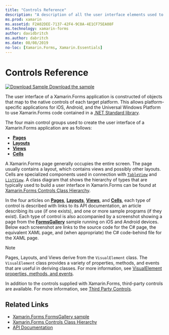 ```yaml
---
title: "Controls Reference"
description: "A description of all the user interface elements used to construct a Xamarin.Forms application. This article lists the control groups that make up the user interface of a Xamarin.Forms application."
ms.prod: xamarin
ms.assetid: F2A02DEE-7137-42F4-9C0A-4E1CF75EA08F
ms.technology: xamarin-forms
author: davidbritch
ms.author: dabritch
ms.date: 08/08/2019
no-loc: [Xamarin.Forms, Xamarin.Essentials]
---
```


# Controls Reference

[![Download Sample](~/media/shared/download.png) Download the sample](https://docs.microsoft.com/samples/xamarin/xamarin-forms-samples/formsgallery/)

The user interface of a Xamarin.Forms application is constructed of objects that map to the native controls of each target platform. This allows platform-specific applications for iOS, Android, and the Universal Windows Platform to use Xamarin.Forms code contained in a [.NET Standard library](~/cross-platform/app-fundamentals/net-standard.md).

The four main control groups used to create the user interface of a Xamarin.Forms application are as follows:

- [**Pages**](pages.md)
- [**Layouts**](layouts.md)
- [**Views**](views.md)
- [**Cells**](cells.md)

A Xamarin.Forms page generally occupies the entire screen. The page usually contains a layout, which contains views and possibly other layouts. Cells are specialized components used in connection with [`TableView`](xref:Xamarin.Forms.TableView) and [`ListView`](xref:Xamarin.Forms.ListView). A class diagram that shows the hierarchy of types that are typically used to build a user interface in Xamarin.Forms can be found at [Xamarin.Forms Controls Class Hierarchy](~/xamarin-forms/internals/class-hierarchy.md).

In the four articles on [**Pages**](pages.md), [**Layouts**](layouts.md), [**Views**](views.md), and [**Cells**](cells.md), each type of control is described with links to its API documentation, an article describing its use (if one exists), and one or more sample programs (if they exist). Each type of control is also accompanied by a screenshot showing a page from the [**FormsGallery**](https://docs.microsoft.com/samples/xamarin/xamarin-forms-samples/formsgallery) sample running on iOS and Android devices. Below each screenshot are links to the source code for the C# page, the equivalent XAML page, and (when appropriate) the C# code-behind file for the XAML page.

> [!NOTE]
> Pages, Layouts, and Views derive from the `VisualElement` class. The `VisualElement` class provides a variety of properties, methods, and events that are useful in deriving classes. For more information, see [VisualElement properties, methods, and events](common-properties.md).

In addition to the controls supplied with Xamarin.Forms, third-party controls are available. For more information, see [Third Party Controls](thirdparty.md).

## Related Links

- [Xamarin.Forms FormsGallery sample](https://docs.microsoft.com/samples/xamarin/xamarin-forms-samples/formsgallery)
- [Xamarin.Forms Controls Class Hierarchy](~/xamarin-forms/internals/class-hierarchy.md)
- [API Documentation](https://docs.microsoft.com/dotnet/api/xamarin.forms?view=xamarin-forms)
